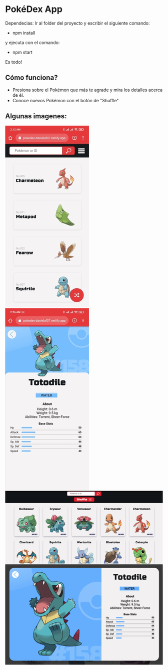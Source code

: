 # PokéDex App

Dependecias: Ir al folder del proyecto y escribir el siguiente comando:

  * npm install
 
 y ejecuta con el comando: 

  * npm start

Es todo!
 
 ## Cómo funciona?
  * Presiona sobre el Pokémon que más te agrade y mira los detalles acerca de él.
  * Conoce nuevos Pokémon con el botón de "Shuffle"
 
 ## Algunas imagenes:
 ![Mobile Preview](./images/mobile-preview.jpg)
 ![Mobile Preview 2](./images/mobile-preview-2.jpg)
 ![Desktop Preview](./images/desktop-preview.png)
 ![Desktop Preview 2](./images/desktop-preview-2.png)
 